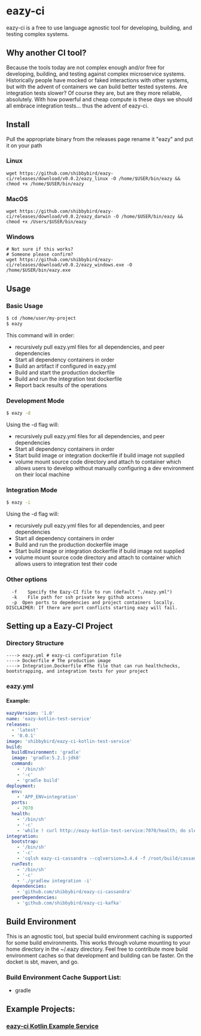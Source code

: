 # eazy-ci

eazy-ci is a free to use language agnostic tool for developing, building, and testing complex systems.


## Why another CI tool?

Because the tools today are not complex enough and/or free for developing, building, and testing against complex microservice systems. Historically people have mocked or faked interactions with other systems, but with the advent of containers we can build better tested systems. Are integration tests slower? Of course they are, but are they more reliable, absolutely. With how powerful and cheap compute is these days we should all embrace integration tests... thus the advent of eazy-ci.

## Install

Pull the appropriate binary from the releases page rename it "eazy" and put it on your path

### Linux
```
wget https://github.com/shibbybird/eazy-ci/releases/download/v0.0.2/eazy_linux -O /home/$USER/bin/eazy && chmod +x /home/$USER/bin/eazy
```

### MacOS
```
wget https://github.com/shibbybird/eazy-ci/releases/download/v0.0.2/eazy_darwin -O /home/$USER/bin/eazy && chmod +x /Users/$USER/bin/eazy
```

### Windows
```
# Not sure if this works?
# Someone please confirm?
wget https://github.com/shibbybird/eazy-ci/releases/download/v0.0.2/eazy_windows.exe -O /home/$USER/bin/eazy.exe
```

## Usage

### Basic Usage

```sh
$ cd /home/user/my-project
$ eazy
```
This command will in order:
- recursively pull eazy.yml files for all dependencies, and peer dependencies
- Start all dependency containers in order
- Build an artifact if configured in eazy.yml
- Build and start the production dockerfile
- Build and run the integration test dockerfile
- Report back results of the operations

### Development Mode
```sh
$ eazy -d
```
Using the -d flag will:
- recursively pull eazy.yml files for all dependencies, and peer dependencies
- Start all dependency containers in order
- Start build image or integration dockerfile if build image not supplied
- volume mount source code directory and attach to container which allows users to develop without manually configuring a dev environment on their local machine

### Integration Mode
```sh
$ eazy -i
```
Using the -d flag will:
- recursively pull eazy.yml files for all dependencies, and peer dependencies
- Start all dependency containers in order
- Build and run the production dockerfile image
- Start build image or integration dockerfile if build image not supplied
- volume mount source code directory and attach to container which allows users to integration test their code

### Other options

```
  -f	Specify the Eazy-CI file to run (default "./eazy.yml")
  -k	File path for ssh private key github access
  -p  Open ports to depedencies and project containers locally. DISCLAIMER: If there are port conflicts starting eazy will fail.
```

## Setting up a Eazy-CI Project

### Directory Structure

```
----> eazy.yml # eazy-ci configuration file
----> Dockerfile # The production image
----> Integration.Dockerfile #The file that can run healthchecks, bootstrapping, and integration tests for your project
```

### eazy.yml
#### Example:
```yml
eazyVersion: '1.0'
name: 'eazy-kotlin-test-service'
releases:
  - 'latest'
  - '0.0.1'
image: 'shibbybird/eazy-ci-kotlin-test-service'
build:
  buildEnvironment: 'gradle'
  image: 'gradle:5.2.1-jdk8'
  command:
    - '/bin/sh'
    - '-c'
    - 'gradle build'
deployment:
  env:
    - 'APP_ENV=integration'
  ports:
    - 7070
  health:
    - '/bin/sh'
    - '-c'
    - 'while ! curl http://eazy-kotlin-test-service:7070/health; do sleep 1; done;'
integration:
  bootstrap:
    - '/bin/sh'
    - '-c'
    - 'cqlsh eazy-ci-cassandra --cqlversion=3.4.4 -f /root/build/cassandra/init.cql'
  runTest:
    - '/bin/sh'
    - '-c'
    - './gradlew integration -i'
  dependencies:
    - 'github.com/shibbybird/eazy-ci-cassandra'
  peerDependencies:
    - 'github.com/shibbybird/eazy-ci-kafka'
```

## Build Environment
This is an agnostic tool, but special build environment caching is supported for some build environments. This works through volume mounting to your home directory in the ~/.eazy directory. Feel free to contribute more build environment caches so that development and building can be faster. On the docket is sbt, maven, and go.

### Build Environment Cache Support List:
- gradle

## Example Projects:

### [eazy-ci Kotlin Example Service](https://github.com/shibbybird/eazy-kotlin-test-service)